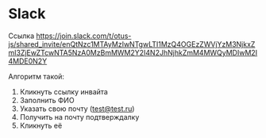 # Slack

Ссылка
https://join.slack.com/t/otus-js/shared_invite/enQtNzc1MTAyMzIwNTgwLTI1MzQ4OGEzZWVjYzM3NjkxZmI3ZjEwZTcwNTA5NzA0MzBmMWM2Y2I4N2JhNjhkZmM4MWQyMDIwM2I4MDE0N2Y

Алгоритм такой:
1) Кликнуть ссылку инвайта
2) Заполнить ФИО
3) Указать свою почту (test@test.ru)
4) Получить на почту подтверждалку 
5) Кликнуть её